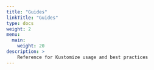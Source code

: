 ```yaml
---
title: "Guides"
linkTitle: "Guides"
type: docs
weight: 2
menu:
  main:
    weight: 20
description: >
    Reference for Kustomize usage and best practices
---
```

